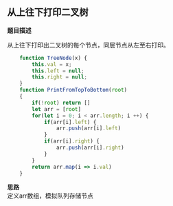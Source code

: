 ## 从上往下打印二叉树
**题目描述**

从上往下打印出二叉树的每个节点，同层节点从左至右打印。

```javascript
    function TreeNode(x) {
        this.val = x;
        this.left = null;
        this.right = null;
    }
    function PrintFromTopToBottom(root)
    {
        if(!root) return []
        let arr = [root]
        for(let i = 0; i < arr.length; i ++) {
            if(arr[i].left) {
                arr.push(arr[i].left)
            }
            if(arr[i].right) {
                arr.push(arr[i].right)
            }
        }
        return arr.map(i => i.val)
    }
```

**思路** <br>
定义arr数组，模拟队列存储节点
